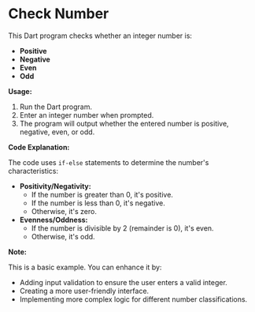 # Check Number

This Dart program checks whether an integer number is:

* **Positive**
* **Negative**
* **Even**
* **Odd**

**Usage:**

1. Run the Dart program.
2. Enter an integer number when prompted.
3. The program will output whether the entered number is positive, negative, even, or odd.

**Code Explanation:**

The code uses `if-else` statements to determine the number's characteristics:

* **Positivity/Negativity:** 
    * If the number is greater than 0, it's positive.
    * If the number is less than 0, it's negative.
    * Otherwise, it's zero.
* **Evenness/Oddness:** 
    * If the number is divisible by 2 (remainder is 0), it's even.
    * Otherwise, it's odd.

**Note:**

This is a basic example. You can enhance it by:

* Adding input validation to ensure the user enters a valid integer.
* Creating a more user-friendly interface.
* Implementing more complex logic for different number classifications.
